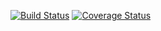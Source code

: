 [![Build Status](https://app.travis-ci.com/yashwanth-alapati/SE_ASSIGN1.svg?token=5CzaCsh5AqstQS8aFcN5&branch=main)](https://app.travis-ci.com/yashwanth-alapati/SE_ASSIGN1)
[![Coverage Status](https://coveralls.io/repos/github/yashwanth-alapati/SE_ASSIGN1/badge.svg?branch=new-main)](https://coveralls.io/github/yashwanth-alapati/SE_ASSIGN1?branch=new-main)
